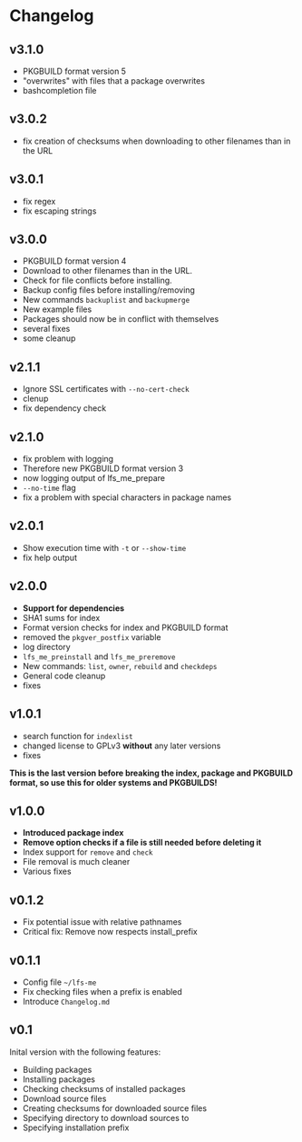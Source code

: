 Changelog
=========

v3.1.0
------
* PKGBUILD format version 5
* "overwrites" with files that a package overwrites
* bashcompletion file

v3.0.2
------
* fix creation of checksums when downloading to other filenames than in the URL

v3.0.1
------
* fix regex
* fix escaping strings

v3.0.0
------
* PKGBUILD format version 4
* Download to other filenames than in the URL.
* Check for file conflicts before installing.
* Backup config files before installing/removing
* New commands `backuplist` and `backupmerge`
* New example files
* Packages should now be in conflict with themselves
* several fixes
* some cleanup

v2.1.1
------
* Ignore SSL certificates with `--no-cert-check`
* clenup
* fix dependency check

v2.1.0
------
* fix problem with logging
* Therefore new PKGBUILD format version 3
* now logging output of lfs_me_prepare
* `--no-time` flag
* fix a problem with special characters in package names

v2.0.1
------
* Show execution time with `-t` or `--show-time`
* fix help output

v2.0.0
------
* **Support for dependencies**
* SHA1 sums for index
* Format version checks for index and PKGBUILD format
* removed the `pkgver_postfix` variable
* log directory
* `lfs_me_preinstall` and `lfs_me_preremove`
* New commands: `list`, `owner`, `rebuild` and `checkdeps`
* General code cleanup
* fixes

v1.0.1
------
* search function for `indexlist`
* changed license to GPLv3 **without** any later versions
* fixes

**This is the last version before breaking the index, package and PKGBUILD format, so use this for older systems and PKGBUILDS!**

v1.0.0
------
* **Introduced package index**
* **Remove option checks if a file is still needed before deleting it**
* Index support for `remove` and `check`
* File removal is much cleaner
* Various fixes

v0.1.2
------
* Fix potential issue with relative pathnames
* Critical fix: Remove now respects install_prefix

v0.1.1
------
* Config file `~/lfs-me`
* Fix checking files when a prefix is enabled
* Introduce `Changelog.md`

v0.1
----
Inital version with the following features:

* Building packages
* Installing packages
* Checking checksums of installed packages
* Download source files
* Creating checksums for downloaded source files
* Specifying directory to download sources to
* Specifying installation prefix
